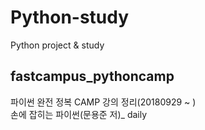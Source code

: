 # Python-study
Python project &amp; study 

## fastcampus_pythoncamp 
파이썬 완전 정복 CAMP 강의 정리(20180929 ~ )  
손에 잡히는 파이썬(문용준 저)_ daily
 
